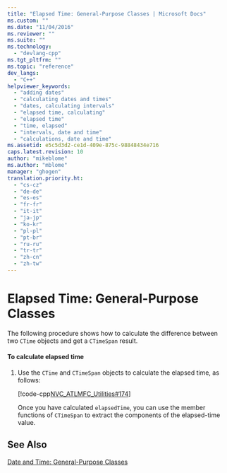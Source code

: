 ```yaml
---
title: "Elapsed Time: General-Purpose Classes | Microsoft Docs"
ms.custom: ""
ms.date: "11/04/2016"
ms.reviewer: ""
ms.suite: ""
ms.technology: 
  - "devlang-cpp"
ms.tgt_pltfrm: ""
ms.topic: "reference"
dev_langs: 
  - "C++"
helpviewer_keywords: 
  - "adding dates"
  - "calculating dates and times"
  - "dates, calculating intervals"
  - "elapsed time, calculating"
  - "elapsed time"
  - "time, elapsed"
  - "intervals, date and time"
  - "calculations, date and time"
ms.assetid: e5c5d3d2-ce1d-409e-875c-98848434e716
caps.latest.revision: 10
author: "mikeblome"
ms.author: "mblome"
manager: "ghogen"
translation.priority.ht: 
  - "cs-cz"
  - "de-de"
  - "es-es"
  - "fr-fr"
  - "it-it"
  - "ja-jp"
  - "ko-kr"
  - "pl-pl"
  - "pt-br"
  - "ru-ru"
  - "tr-tr"
  - "zh-cn"
  - "zh-tw"
---
```

# Elapsed Time: General-Purpose Classes
The following procedure shows how to calculate the difference between two `CTime` objects and get a `CTimeSpan` result.  
  
#### To calculate elapsed time  
  
1.  Use the `CTime` and `CTimeSpan` objects to calculate the elapsed time, as follows:  
  
     [!code-cpp[NVC_ATLMFC_Utilities#174](../atl-mfc-shared/codesnippet/cpp/elapsed-time-general-purpose-classes_1.cpp)]  
  
     Once you have calculated `elapsedTime`, you can use the member functions of `CTimeSpan` to extract the components of the elapsed-time value.  
  
## See Also  
 [Date and Time: General-Purpose Classes](../atl-mfc-shared/date-and-time-general-purpose-classes.md)

